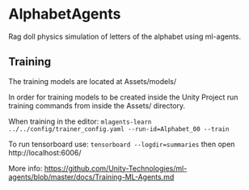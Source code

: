# AlphabetAgents
Rag doll physics simulation of letters of the alphabet using ml-agents.

## Training

The training models are located at Assets/models/

In order for training models to be created inside the Unity Project run training commands from inside the Assets/ directory.

When training in the editor:
`mlagents-learn ../../config/trainer_config.yaml --run-id=Alphabet_00 --train`


To run tensorboard use: `tensorboard --logdir=summaries` then open http://localhost:6006/

More info: https://github.com/Unity-Technologies/ml-agents/blob/master/docs/Training-ML-Agents.md
